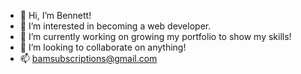 - 👋 Hi, I’m Bennett!
- 👀 I’m interested in becoming a web developer.
- 🌱 I’m currently working on growing my portfolio to show my skills!
- 💞️ I’m looking to collaborate on anything!
- 📫 bamsubscriptions@gmail.com

<!---
scallywag89/scallywag89 is a ✨ special ✨ repository because its `README.md` (this file) appears on your GitHub profile.
You can click the Preview link to take a look at your changes.
--->
